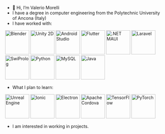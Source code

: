 - 👋 Hi, I’m Valerio Morelli
- I have a degree in computer engineering from the Polytechnic University of Ancona (Italy)
- I have worked with:

<img src="https://upload.wikimedia.org/wikipedia/commons/thumb/0/0c/Blender_logo_no_text.svg/768px-Blender_logo_no_text.svg.png" height="78rem" title="Blender"> <img src="https://user-images.githubusercontent.com/61319844/156958898-1f821b0d-21a8-444c-bc01-3cc3f49a44e8.png" height="78rem" title="Unity 2D"> <img src="https://static-00.iconduck.com/assets.00/android-studio-icon-486x512-zp9um7zl.png" height="78rem" title="Android Studio"> <img src="https://web-strapi.mrmilu.com/uploads/flutter_logo_470e9f7491.png" height="78rem" title="Flutter"> <img src="https://miro.medium.com/v2/resize:fit:400/1*r9PHaS8b0YCrOnMu9tZz9g.png" height="78rem" title=".NET MAUI"> <img src="https://static-00.iconduck.com/assets.00/laravel-icon-497x512-uwybstke.png" height="78rem" title="Laravel"> <img src="https://cdn.icon-icons.com/icons2/2107/PNG/512/file_type_prolog_icon_130230.png" height="78rem" title="SwiProlog"> <img src="https://static-00.iconduck.com/assets.00/python-icon-512x512-48og66bp.png" height="78rem" title="Python"> <img src="https://cdn-icons-png.flaticon.com/512/5968/5968313.png" height="78rem" title="MySQL"> <img src="https://cdn-icons-png.flaticon.com/512/5968/5968282.png" height="78rem" title="Java">

- What I plan to learn:

<img src="https://c0.klipartz.com/pngpicture/302/260/gratis-png-unreal-engine-4-game-conference-conference-unreal.png" height="78rem" title="Unreal Engine"> <img src="https://www.svgrepo.com/show/353912/ionic-icon.svg" height="78rem" title="Ionic"> <img src="https://upload.wikimedia.org/wikipedia/commons/thumb/9/91/Electron_Software_Framework_Logo.svg/2048px-Electron_Software_Framework_Logo.svg.png" height="78rem" title="Electron"> <img src="https://www.geekandjob.com/uploads/wiki/5fd2279663a119d26b5924521938d9eb.png" height="78rem" title="Apache Cordova"> <img src="https://upload.wikimedia.org/wikipedia/commons/thumb/2/2d/Tensorflow_logo.svg/1915px-Tensorflow_logo.svg.png" height="78rem" title="TensorFlow"> <img src="https://upload.wikimedia.org/wikipedia/commons/thumb/1/10/PyTorch_logo_icon.svg/640px-PyTorch_logo_icon.svg.png" height="78rem" title="PyTorch"> 

- I am interested in working in projects.
<!---
MrPio/MrPio is a ✨ special ✨ repository because its `README.md` (this file) appears on your GitHub profile.
You can click the Preview link to take a look at your changes.
--->
